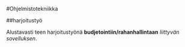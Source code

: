 #Ohjelmistotekniikka

##harjoitustyö

Alustavasti teen harjoitustyönä
**budjetointiin/rahanhallintaan** *liittyvän sovelluksen*.
